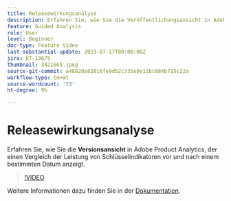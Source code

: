 ```yaml
---
title: Releasewirkungsanalyse
description: Erfahren Sie, wie Sie die Veröffentlichungsansicht in Adobe Product Analytics verwenden, die einen Vergleich der Leistung von Schlüsselindikatoren vor und nach einem bestimmten Datum anzeigt.
feature: Guided Analysis
role: User
level: Beginner
doc-type: Feature Video
last-substantial-update: 2023-07-17T00:00:00Z
jira: KT-13675
thumbnail: 3421665.jpeg
source-git-commit: a4882de82016fe9d52c735e0e12bc084b725c22a
workflow-type: tm+mt
source-wordcount: '73'
ht-degree: 9%

---
```



# Releasewirkungsanalyse

Erfahren Sie, wie Sie die **Versionsansicht** in Adobe Product Analytics, der einen Vergleich der Leistung von Schlüsselindikatoren vor und nach einem bestimmten Datum anzeigt.

>[!VIDEO](https://video.tv.adobe.com/v/3421665/?learn=on)

Weitere Informationen dazu finden Sie in der [Dokumentation](https://experienceleague.adobe.com/docs/analytics-platform/using/guided-analysis/impact/release.html).
